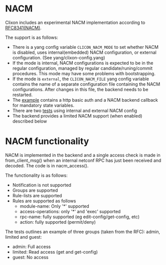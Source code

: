 # NACM

Clixon includes an experimental NACM implementation according to [RFC8341(NACM)](https://tools.ietf.org/html/rfc8341).

The support is as follows:

* There is a yang config variable `CLICON_NACM_MODE` to set whether NACM is disabled, uses internal(embedded) NACM configuration, or external configuration. (See yang/clixon-config.yang)
* If the mode is internal, NACM configurations is expected to be in the regular configuration, managed by regular candidate/runing/commit procedures. This mode may have some problems with bootstrapping.
* If the mode is `external`, the `CLICON_NACM_FILE` yang config variable contains the name of a separate configuration file containing the NACM configurations. After changes in this file, the backend needs to be restarted.
* The [example](example/README.md) contains a http basic auth and a NACM backend callback for mandatory state variables.
* There are two [tests](test/README.md) using internal and external NACM config
* The backend provides a limited NACM support (when enabled) described below

NACM functionality
==================

NACM is implemented in the backend and a single access check is made
in from_client_msg() when an internal netconf RPC has
just been received and decoded. The code is in nacm_access().

The functionality is as follows:
* Notification is not supported
* Groups are supported
* Rule-lists are supported
* Rules are supported as follows
  * module-name: Only '*' supported
  * access-operations: only '*' and 'exec' supported
  * rpc-name: fully supported (eg edit-config/get-config, etc)
  * action: fully supported (permit/deny)

The tests outlines an example of three groups (taken from the RFC): admin, limited and guest:
* admin: Full access
* limited: Read access (get and get-config)
* guest: No access
